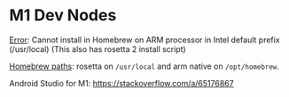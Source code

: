 # M1 Dev Nodes

[Error](https://stackoverflow.com/questions/64963370/error-cannot-install-in-homebrew-on-arm-processor-in-intel-default-prefix-usr#answer-64997047): Cannot install in Homebrew on ARM processor in Intel default prefix (/usr/local)
(This also has rosetta 2 install script)

[Homebrew paths](https://github.com/Homebrew/discussions/discussions/545#discussioncomment-283289): rosetta on `/usr/local` and arm native on `/opt/homebrew`.

Android Studio for M1: https://stackoverflow.com/a/65176867
